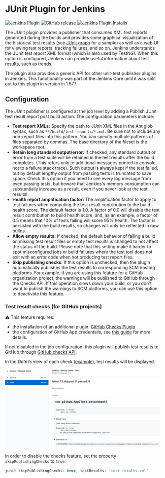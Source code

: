 # JUnit Plugin for Jenkins

[![Jenkins Plugin](https://img.shields.io/jenkins/plugin/v/junit.svg)](https://plugins.jenkins.io/junit)
[![GitHub release](https://img.shields.io/github/release/jenkinsci/junit-plugin.svg?label=release)](https://github.com/jenkinsci/junit-plugin/releases/latest)
[![Jenkins Plugin Installs](https://img.shields.io/jenkins/plugin/i/junit.svg?color=blue)](https://plugins.jenkins.io/junit)

The JUnit plugin provides a publisher that consumes XML test reports generated during the builds and provides some graphical visualization of the historical test results 
(see [JUnit graph](https://wiki.jenkins.io/display/JENKINS/JUnit+graph) for a sample) 
as well as a web UI for viewing test reports, tracking failures, and so on. 
Jenkins understands the JUnit test report XML format (which is also used by TestNG). 
When this option is configured, Jenkins can provide useful information about test results, such as trends.

The plugin also provides a generic API for other unit-test publisher plugins in Jenkins. This functionality was part of the Jenkins Core until it was split out to this plugin in version in 1.577.

## Configuration

The JUnit publisher is configured at the job level by adding a Publish JUnit test result report post build action. The configuration parameters include:

* **Test report XMLs:** Specify the path to JUnit XML files in the Ant glob syntax, such as `**/build/test-reports/*.xml`. 
  Be sure not to include any non-report files into this pattern. 
  You can specify multiple patterns of files separated by commas. 
  The base directory of the fileset is the workspace root.
* **Retain long standard output/error:** If checked, any standard output or error from a test suite will be retained in the test results after the build completes. 
  (This refers only to additional messages printed to console, not to a failure stack trace). 
  Such output is always kept if the test failed, but by default lengthy output from passing tests is truncated to save space. 
  Check this option if you need to see every log message from even passing tests, but beware that Jenkins's memory consumption can substantially increase as a result, even if you never look at the test results!
* **Health report amplification factor:** The amplification factor to apply to test failures when computing the test result contribution to the build health score. 
  The default factor is 1.0. A factor of 0.0 will disable the test result contribution to build health score, and, as an example, a factor of 0.5 means that 10% of tests failing will score 95% health. 
  The factor is persisted with the build results, so changes will only be reflected in new builds.
* **Allow empty results:** If checked, the default behavior of failing a build on missing test result files or empty test results is changed to not affect the status of the build. 
  Please note that this setting make it harder to spot misconfigured jobs or build failures where the test tool does not exit with an error code when not producing test report files.
* **Skip publishing checks:** If this option is unchecked, then the plugin automatically publishes the test results to corresponding SCM hosting platforms.
  For example, if you are using this feature for a GitHub organization project, the warnings will be published to
  GitHub through the Checks API. If this operation slows down your build, or you don't want to publish the warnings to
  SCM platforms, you can use this option to deactivate this feature.

### Test result checks (for GitHub projects)

:warning: This feature requires:
* the installation of an additional plugin: [GitHub Checks Plugin](https://github.com/jenkinsci/github-checks-plugin)
* the configuration of GitHub App credentails, see [this guide](https://docs.cloudbees.com/docs/cloudbees-ci/latest/cloud-admin-guide/github-app-auth) for more details.

If not disabled in the job configuration, this plugin will publish test results to GitHub through [GitHub checks API](https://docs.github.com/en/rest/reference/checks).

In the *Details* view of each check ([example](https://github.com/timja-org/junit-attachments-test/pull/4/checks?check_run_id=1237630805)), test results will be displayed.

![checks](images/checks.png)

In order to disable the checks feature, set the property `skipPublishingChecks` to `true`:
```groovy
junit skipPublishingChecks: true, testResults: 'test-results.xml'
```
